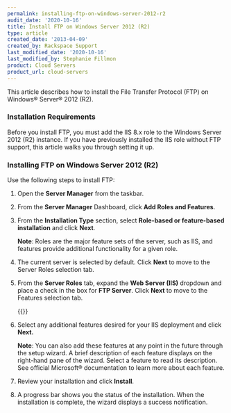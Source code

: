 ```yaml
---
permalink: installing-ftp-on-windows-server-2012-r2
audit_date: '2020-10-16'
title: Install FTP on Windows Server 2012 (R2)
type: article
created_date: '2013-04-09'
created_by: Rackspace Support
last_modified_date: '2020-10-16'
last_modified_by: Stephanie Fillmon
product: Cloud Servers
product_url: cloud-servers
---
```


This article describes how to install the File Transfer Protocol (FTP)
on Windows&reg; Server&reg; 2012 (R2).

### Installation Requirements

Before you install FTP, you must add the IIS 8.x role to the Windows
Server 2012 (R2) instance. If you have previously installed the IIS role
without FTP support, this article walks you through setting it up.

### Installing FTP on Windows Server 2012 (R2)

Use the following steps to install FTP:

1. Open the **Server Manager** from the taskbar.

2. From the **Server Manager** Dashboard, click **Add Roles and Features**.

3. From the **Installation Type** section, select **Role-based or feature-based installation** and click **Next**.

   **Note**: Roles are the major feature sets of the server, such as IIS, and
   features provide additional functionality for a given role.

4. The current server is selected by default. Click **Next**
to move to the Server Roles selection tab.

5. From the **Server Roles** tab, expand the **Web Server (IIS)**
dropdown and place a check in the box for **FTP Server**. Click
**Next** to move to the Features selection tab.

   {{<image src="server_roles_ftp.png" alt="" title="">}}

6. Select any additional features desired for your IIS deployment and
click **Next.**

   **Note**: You can also add these features at any point in the future
   through the setup wizard. A brief description of each feature displays on
   the right-hand pane of the wizard. Select a feature to read its
   description. See official Microsoft&reg; documentation to learn more about
   each feature.

7. Review your installation and click **Install**.

8. A progress bar shows you the status of the installation. When the
   installation is complete, the wizard displays a success notification.
